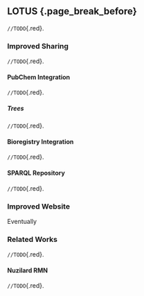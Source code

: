 ## LOTUS {.page_break_before}

`//TODO`{.red}.

### Improved Sharing

`//TODO`{.red}.

#### PubChem Integration

`//TODO`{.red}.

##### Trees

`//TODO`{.red}.

#### Bioregistry Integration

`//TODO`{.red}.

#### SPARQL Repository

`//TODO`{.red}.

### Improved Website

Eventually

### Related Works

`//TODO`{.red}.

#### Nuzilard RMN

`//TODO`{.red}.
